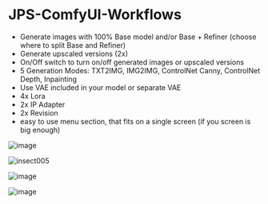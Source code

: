 # JPS-ComfyUI-Workflows

* Generate images with 100% Base model and/or Base + Refiner (choose where to split Base and Refiner)
* Generate upscaled versions (2x)
* On/Off switch to turn on/off generated images or upscaled versions
* 5 Generation Modes: TXT2IMG, IMG2IMG, ControlNet Canny, ControlNet Depth, Inpainting
* Use VAE included in your model or separate VAE
* 4x Lora
* 2x IP Adapter
* 2x Revision
* easy to use menu section, that fits on a single screen (if you screen is big enough)

![image](https://github.com/JPS-GER/JPS-ComfyUI-Workflows/assets/142158778/561e930c-152a-41af-9610-8d7f187169fa)

![insect005](https://github.com/JPS-GER/JPS-ComfyUI-Workflows/assets/142158778/8c7396f7-93cc-46a5-9c19-e9e010fb000a)

![image](https://github.com/JPS-GER/JPS-ComfyUI-Workflows/assets/142158778/44a97e20-b96f-4a2f-9fa0-70848314565f)

![image](https://github.com/JPS-GER/JPS-ComfyUI-Workflows/assets/142158778/182ae1ba-5948-4530-b425-4e6198f4b7bf)





